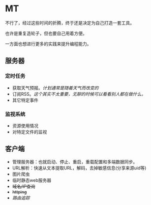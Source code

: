 # MT
不行了，经过这些时间的折腾，终于还是决定为自己打造一套工具。

也许是重复造轮子，但也要自己用着方便。

一方面也想进行更多的实践来提升编程能力。

## 服务器
### 定时任务
- 获取天气预报。*计划通常是随着天气而改变的*
- 订阅RSS。*这个其实不太重要，无聊的时候可以看看别人都在做什么。*
- 其它特定事件

### 监视系统
- 资源使用情况
- 对特定文件的监视


## 客户端
- 管理服务器：也就启动、停止、重启，重载配置和多端数据同步。
- URL解析：快速从文本提取URL，解码，去掉敏感信息(分享来源uid等)
- 图片爬虫
- 临时静态web服务器
- ~~域名/IP查询~~
- ~~httping~~
- *路由追踪*



